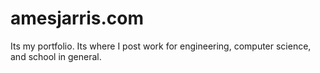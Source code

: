 # amesjarris.com
Its my portfolio. Its where I post work for engineering, computer science, and school in general. 

